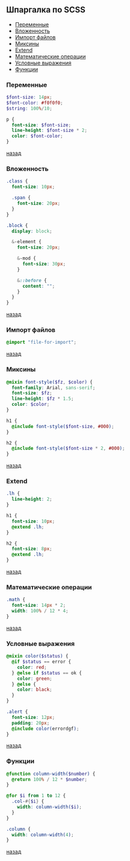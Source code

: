 ## Шпаргалка по SCSS

- [Переменные](#Переменные)
- [Вложенность](#Вложенность)
- [Импорт файлов](#Импорт-файлов)
- [Миксины](#Миксины)
- [Extend](#Extend)
- [Математические операции](#Математические-операции)
- [Условные выражения](#условные-выражения)
- [Функции](#функции)

### Переменные

```scss
$font-size: 14px;
$font-color: #f0f0f0;
$string: 100%/10;

p {
  font-size: $font-size;
  line-height: $font-size * 2;
  color: $font-color;
}
```

[назад](#Шпаргалка-по-SCSS)

### Вложенность

```scss
.class {
  font-size: 10px;

  .span {
    font-size: 20px;
  }
}

.block {
  display: block;

  &-element {
    font-size: 20px;

    &-mod {
      font-size: 30px;
    }

    &::before {
      content: "";
    }
  }
}
```

[назад](#Шпаргалка-по-SCSS)

### Импорт файлов

```scss
@import "file-for-import";
```

[назад](#Шпаргалка-по-SCSS)

### Миксины

```scss
@mixin font-style($fz, $color) {
  font-family: Arial, sans-serif;
  font-size: $fz;
  line-height: $fz * 1.5;
  color: $color;
}

h1 {
  @include font-style($font-size, #000);
}

h2 {
  @include font-style($font-size * 2, #000);
}
```

[назад](#Шпаргалка-по-SCSS)

### Extend

```scss
.lh {
  line-height: 2;
}

h1 {
  font-size: 10px;
  @extend .lh;
}

h2 {
  font-size: 8px;
  @extend .lh;
}
```

[назад](#Шпаргалка-по-SCSS)

### Математические операции

```scss
.math {
  font-size: 14px * 2;
  width: 100% / 12 * 4;
}
```

[назад](#Шпаргалка-по-SCSS)

### Условные выражения

```scss
@mixin color($status) {
  @if $status == error {
    color: red;
  } @else if $status == ok {
    color: green;
  } @else {
    color: black;
  }
}

.alert {
  font-size: 12px;
  padding: 20px;
  @include color(errordgf);
}
```

[назад](#Шпаргалка-по-SCSS)

### Функции

```scss
@function column-width($number) {
  @return 100% / 12 * $number;
}

@for $i from 1 to 12 {
  .col-#{$i} {
    width: column-width($i);
  }
}

.column {
  width: column-width(4);
}
```

[назад](#Шпаргалка-по-SCSS)
